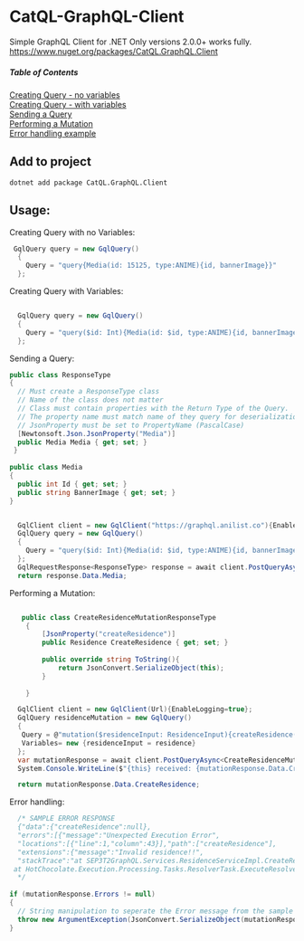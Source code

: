 # CatQL-GraphQL-Client
Simple GraphQL Client for .NET
Only versions 2.0.0+ works fully. 
https://www.nuget.org/packages/CatQL.GraphQL.Client
##### Table of Contents  
[Creating Query - no variables](#query-simple) <br>
[Creating Query - with variables](#query-variables)<br>
[Sending a Query](#sending-query)<br>
[Performing a Mutation](#mutation)<br>
[Error handling example](#error)

## Add to project

```dotnetcli
dotnet add package CatQL.GraphQL.Client 
```

## Usage: 

<a name="query-simple"/>
Creating Query with no Variables: 

```csharp
 GqlQuery query = new GqlQuery()
  {
    Query = "query{Media(id: 15125, type:ANIME){id, bannerImage}}"
  };

```

<a name="query-variables"/>
Creating Query with Variables:

```csharp
 
  GqlQuery query = new GqlQuery()
  {
    Query = "query($id: Int){Media(id: $id, type:ANIME){id, bannerImage}}", Variables = new{id = 15125}
  };

```
<a name="sending-query"/>
Sending a Query: 

```csharp
public class ResponseType
{
  // Must create a ResponseType class
  // Name of the class does not matter
  // Class must contain properties with the Return Type of the Query.
  // The property name must match name of they query for deserialization to work. 
  // JsonProperty must be set to PropertyName (PascalCase)
  [Newtonsoft.Json.JsonProperty("Media")]
  public Media Media { get; set; }
 }
            
public class Media
{
  public int Id { get; set; }
  public string BannerImage { get; set; }
}


  GqlClient client = new GqlClient("https://graphql.anilist.co"){EnableLogging = true}; // Logging is optional 
  GqlQuery query = new GqlQuery()
  {
    Query = "query($id: Int){Media(id: $id, type:ANIME){id, bannerImage}}", Variables = new{id = 15125}
  };
  GqlRequestResponse<ResponseType> response = await client.PostQueryAsync<ResponseType>(query);
  return response.Data.Media;
```
<a name="mutation"/>
Performing a Mutation: 

```csharp

   public class CreateResidenceMutationResponseType
    {
        [JsonProperty("createResidence")]
        public Residence CreateResidence { get; set; }
        
        public override string ToString(){
            return JsonConvert.SerializeObject(this); 
        }
        
    }

  GqlClient client = new GqlClient(Url){EnableLogging=true};
  GqlQuery residenceMutation = new GqlQuery()
  {
   Query = @"mutation($residenceInput: ResidenceInput){createResidence(residence: $residenceInput){id,address{id, zipCode, streetName, houseNumber, cityName, streetNumber,      zipCode},description,type,averageRating,isAvailable,pricePerNight,rules{id, description},facilities{id, name},imageUrl,}}",
   Variables= new {residenceInput = residence}
  };
  var mutationResponse = await client.PostQueryAsync<CreateResidenceMutationResponseType>(residenceMutation);
  System.Console.WriteLine($"{this} received: {mutationResponse.Data.CreateResidence}");

  return mutationResponse.Data.CreateResidence;

```
<a name="error"/>
Error handling: 

```csharp
  /* SAMPLE ERROR RESPONSE
  {"data":{"createResidence":null},
  "errors":[{"message":"Unexpected Execution Error",
  "locations":[{"line":1,"column":43}],"path":["createResidence"],
  "extensions":{"message":"Invalid residence!!",
  "stackTrace":"at SEP3T2GraphQL.Services.ResidenceServiceImpl.CreateResidenceAsync(Residence residence) in C:\\Users\\Shark\\Documents\\Coding\\SEP3\\VIABnB-   SEP3\\t2\\SEP3T2API\\SEP3T2API\\SEP3T2GraphQL\\Services\\ResidenceServiceImpl.cs:line 53\r\n   at SEP3T2GraphQL.Graphql.Mutation.CreateResidence(Residence residence) in C:\\Users\\Shark\\Documents\\Coding\\SEP3\\VIABnB-SEP3\\t2\\SEP3T2API\\SEP3T2API\\SEP3T2GraphQL\\Graphql\\Mutation.cs:line 17\r\n   at HotChocolate.Resolvers.Expressions.ExpressionHelper.AwaitTaskHelper[T](Task`1 task)\r\n   at HotChocolate.Types.Helpers.FieldMiddlewareCompiler.<>c__DisplayClass9_0.<<CreateResolverMiddleware>b__0>d.MoveNext()\r\n--- End of stack trace from previous location ---\r\n  
 at HotChocolate.Execution.Processing.Tasks.ResolverTask.ExecuteResolverPipelineAsync(CancellationToken cancellationToken)\r\n   at HotChocolate.Execution.Processing.Tasks.ResolverTask.TryExecuteAsync(CancellationToken cancellationToken)"}}]}
  */
  
if (mutationResponse.Errors != null)
{ 
  // String manipulation to seperate the Error message from the sample error response. 
  throw new ArgumentException(JsonConvert.SerializeObject(mutationResponse.Errors).Split(",")[4].Split(":")[2]); 
}

```
